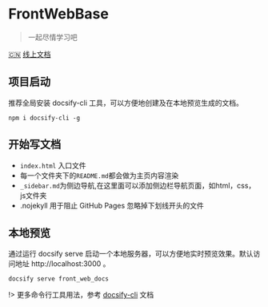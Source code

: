 # FrontWebBase

> 一起尽情学习吧

[:cn:](/zh-cn/) [线上文档](https://saofeng-cyber.github.io/front_web_base/)

## 项目启动

推荐全局安装 docsify-cli 工具，可以方便地创建及在本地预览生成的文档。

``` npm
npm i docsify-cli -g
```

## 开始写文档

- `index.html` 入口文件
- 每一个文件夹下的`README.md`都会做为主页内容渲染
- `_sidebar.md`为侧边导航,在这里面可以添加侧边栏导航页面，如html，css，js文件夹
- .nojekyll 用于阻止 GitHub Pages 忽略掉下划线开头的文件

## 本地预览

通过运行 docsify serve 启动一个本地服务器，可以方便地实时预览效果。默认访问地址 http://localhost:3000 。

``` npm
docsify serve front_web_docs
```

!> 更多命令行工具用法，参考 [docsify-cli](https://github.com/docsifyjs/docsify-cli) 文档

